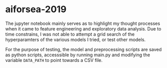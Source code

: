 # aiforsea-2019

The jupyter notebook mainly serves as to highlight my thought processes when it came to feature engineering and exploratory data analysis. Due to time constrains, I was not able to attempt a grid search of the hyperparamters of the various models I tried, or test other models.

For the purpose of testing, the model and preprocessing scripts are saved as python scripts, accesssible by running main.py and modifying the variable `DATA_PATH` to point towards a CSV file.
